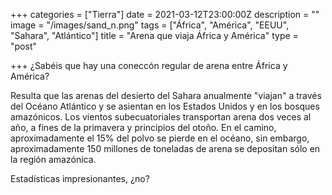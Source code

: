 +++
categories = ["Tierra"]
date = 2021-03-12T23:00:00Z
description = ""
image = "/images/sand_n.png"
tags = ["África", "América", "EEUU", "Sahara", "Atlántico"]
title = "Arena que viaja África y América"
type = "post"

+++
¿Sabéis que hay una coneccón regular de arena entre África y América?

Resulta que las arenas del desierto del Sahara anualmente "viajan" a través del Océano Atlántico y se asientan en los Estados Unidos y en los bosques amazónicos. Los vientos subecuatoriales transportan arena dos veces al año, a fines de la primavera y principios del otoño. En el camino, aproximadamente el 15% del polvo se pierde en el océano, sin embargo, aproximadamente 150 millones de toneladas de arena se depositan sólo en la región amazónica.

Estadísticas impresionantes, ¿no?
